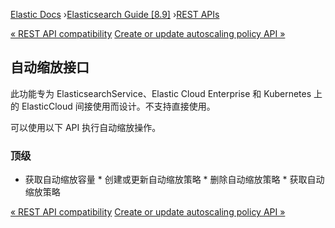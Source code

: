 

[Elastic Docs](/guide/) ›[Elasticsearch Guide [8.9]](index.md) ›[REST
APIs](rest-apis.md)

[« REST API compatibility](rest-api-compatibility.md) [Create or update
autoscaling policy API »](autoscaling-put-autoscaling-policy.md)

## 自动缩放接口

此功能专为 ElasticsearchService、Elastic Cloud Enterprise 和 Kubernetes 上的 ElasticCloud 间接使用而设计。不支持直接使用。

可以使用以下 API 执行自动缩放操作。

### 顶级

* 获取自动缩放容量 * 创建或更新自动缩放策略 * 删除自动缩放策略 * 获取自动缩放策略

[« REST API compatibility](rest-api-compatibility.md) [Create or update
autoscaling policy API »](autoscaling-put-autoscaling-policy.md)
